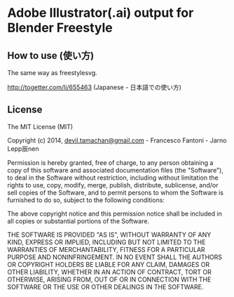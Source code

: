 # Adobe Illustrator(.ai) output for Blender Freestyle

## How to use (使い方)
The same way as freestylesvg.

http://togetter.com/li/655463 (Japanese - 日本語での使い方)

## License

The MIT License (MIT)

Copyright (c) 2014, devil.tamachan@gmail.com - Francesco Fantoni - Jarno Lepp辰nen

Permission is hereby granted, free of charge, to any person obtaining a copy
of this software and associated documentation files (the "Software"), to deal
in the Software without restriction, including without limitation the rights
to use, copy, modify, merge, publish, distribute, sublicense, and/or sell
copies of the Software, and to permit persons to whom the Software is
furnished to do so, subject to the following conditions:

The above copyright notice and this permission notice shall be included in
all copies or substantial portions of the Software.

THE SOFTWARE IS PROVIDED "AS IS", WITHOUT WARRANTY OF ANY KIND, EXPRESS OR
IMPLIED, INCLUDING BUT NOT LIMITED TO THE WARRANTIES OF MERCHANTABILITY,
FITNESS FOR A PARTICULAR PURPOSE AND NONINFRINGEMENT. IN NO EVENT SHALL THE
AUTHORS OR COPYRIGHT HOLDERS BE LIABLE FOR ANY CLAIM, DAMAGES OR OTHER
LIABILITY, WHETHER IN AN ACTION OF CONTRACT, TORT OR OTHERWISE, ARISING FROM,
OUT OF OR IN CONNECTION WITH THE SOFTWARE OR THE USE OR OTHER DEALINGS IN
THE SOFTWARE.
